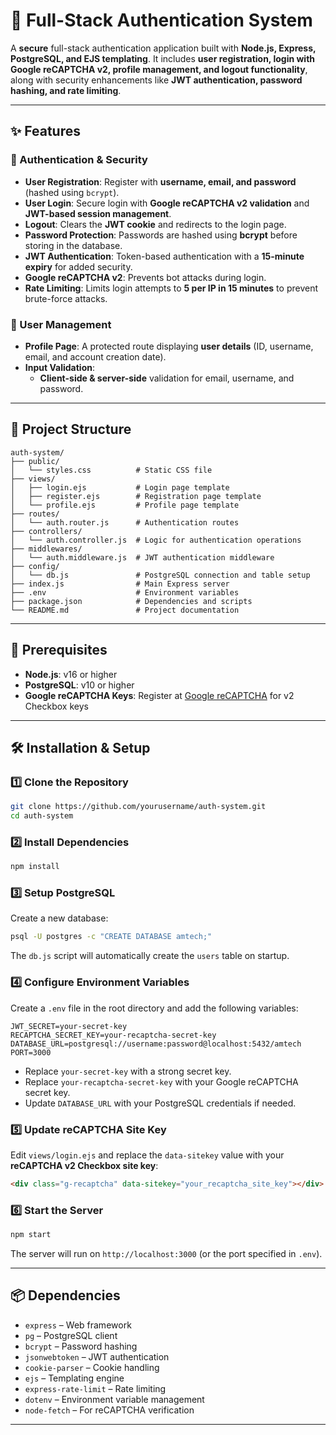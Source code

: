 # 🚀 Full-Stack Authentication System

A **secure** full-stack authentication application built with **Node.js, Express, PostgreSQL, and EJS templating**. It includes **user registration, login with Google reCAPTCHA v2, profile management, and logout functionality**, along with security enhancements like **JWT authentication, password hashing, and rate limiting**.

---

## ✨ Features  

### 🔑 Authentication & Security  
- **User Registration**: Register with **username, email, and password** (hashed using `bcrypt`).  
- **User Login**: Secure login with **Google reCAPTCHA v2 validation** and **JWT-based session management**.  
- **Logout**: Clears the **JWT cookie** and redirects to the login page.  
- **Password Protection**: Passwords are hashed using **bcrypt** before storing in the database.  
- **JWT Authentication**: Token-based authentication with a **15-minute expiry** for added security.  
- **Google reCAPTCHA v2**: Prevents bot attacks during login.  
- **Rate Limiting**: Limits login attempts to **5 per IP in 15 minutes** to prevent brute-force attacks.  

### 📌 User Management  
- **Profile Page**: A protected route displaying **user details** (ID, username, email, and account creation date).  
- **Input Validation**:  
  - **Client-side & server-side** validation for email, username, and password.  

---

## 📂 Project Structure  

```
auth-system/
├── public/
│   └── styles.css          # Static CSS file
├── views/
│   ├── login.ejs           # Login page template
│   ├── register.ejs        # Registration page template
│   └── profile.ejs         # Profile page template
├── routes/
│   └── auth.router.js      # Authentication routes
├── controllers/
│   └── auth.controller.js  # Logic for authentication operations
├── middlewares/
│   └── auth.middleware.js  # JWT authentication middleware
├── config/
│   └── db.js               # PostgreSQL connection and table setup
├── index.js                # Main Express server
├── .env                    # Environment variables
├── package.json            # Dependencies and scripts
└── README.md               # Project documentation
```

---

## 📌 Prerequisites  
- **Node.js**: v16 or higher  
- **PostgreSQL**: v10 or higher  
- **Google reCAPTCHA Keys**: Register at [Google reCAPTCHA](https://www.google.com/recaptcha/admin) for v2 Checkbox keys  

---

## 🛠 Installation & Setup  

### 1️⃣ Clone the Repository  
```bash
git clone https://github.com/yourusername/auth-system.git
cd auth-system
```

### 2️⃣ Install Dependencies  
```bash
npm install
```

### 3️⃣ Setup PostgreSQL  
Create a new database:
```bash
psql -U postgres -c "CREATE DATABASE amtech;"
```
The `db.js` script will automatically create the `users` table on startup.

### 4️⃣ Configure Environment Variables  
Create a `.env` file in the root directory and add the following variables:
```env
JWT_SECRET=your-secret-key
RECAPTCHA_SECRET_KEY=your-recaptcha-secret-key
DATABASE_URL=postgresql://username:password@localhost:5432/amtech
PORT=3000
```
- Replace `your-secret-key` with a strong secret key.  
- Replace `your-recaptcha-secret-key` with your Google reCAPTCHA secret key.  
- Update `DATABASE_URL` with your PostgreSQL credentials if needed.  

### 5️⃣ Update reCAPTCHA Site Key  
Edit `views/login.ejs` and replace the `data-sitekey` value with your **reCAPTCHA v2 Checkbox site key**:
```html
<div class="g-recaptcha" data-sitekey="your_recaptcha_site_key"></div>
```

### 6️⃣ Start the Server  
```bash
npm start
```
The server will run on `http://localhost:3000` (or the port specified in `.env`).

---

## 📦 Dependencies  
- `express` – Web framework  
- `pg` – PostgreSQL client  
- `bcrypt` – Password hashing  
- `jsonwebtoken` – JWT authentication  
- `cookie-parser` – Cookie handling  
- `ejs` – Templating engine  
- `express-rate-limit` – Rate limiting  
- `dotenv` – Environment variable management  
- `node-fetch` – For reCAPTCHA verification  

---